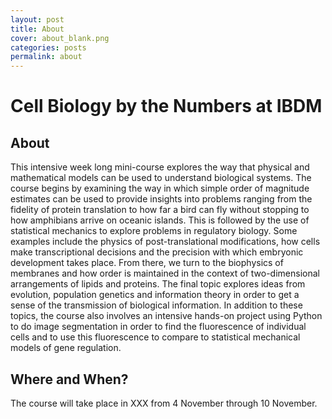 ```yaml
---
layout: post
title: About
cover: about_blank.png
categories: posts
permalink: about
---
```

# Cell Biology by the Numbers at IBDM

## About

This intensive week long mini-course explores the way that physical and
mathematical models can be used to understand biological systems. The course
begins by examining the way in which simple order of magnitude estimates can be
used to provide insights into problems ranging from the fidelity of protein
translation to how far a bird can fly without stopping to how amphibians arrive
on oceanic islands. This is followed by the use of statistical mechanics to
explore problems in regulatory biology. Some examples include the physics of
post-translational modifications, how cells make transcriptional decisions and
the precision with which embryonic development takes place. From there, we turn
to the biophysics of membranes and how order is maintained in the context of
two-dimensional arrangements of lipids and proteins. The final topic explores
ideas from evolution, population genetics and information theory in order to get a sense of the transmission of biological information. In addition to these
topics, the course also involves an intensive hands-on project using Python to
do image segmentation in order to find the fluorescence of individual cells and
to use this fluorescence to compare to statistical mechanical models of gene
regulation.


## Where and When? 

The course will take place in XXX from 4 November through 10
November. 
